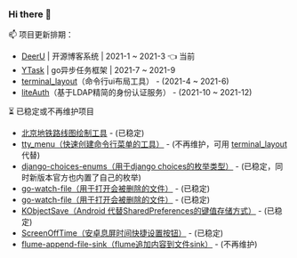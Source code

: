 
### Hi there 👋

📫 项目更新排期：  

* [DeerU](https://github.com/gojuukaze/DeerU) | 开源博客系统 | 2021-1 ~ 2021-3  👈 当前
* [YTask](https://github.com/gojuukaze/YTask) | go异步任务框架 | 2021-7 ~ 2021-9
* [terminal_layout](https://github.com/gojuukaze/terminal_layout)（命令行ui布局工具） - (2021-4 ~ 2021-6)
* [liteAuth](https://github.com/gojuukaze/liteAuth)（基于LDAP精简的身份认证服务） - (2021-10 ~ 2021-12)

⏳ 已稳定或不再维护项目
* [北京地铁路线图绘制工具](https://github.com/gojuukaze/BJSubwayPen) - (已稳定)
* [tty_menu（快速创建命令行菜单的工具）](https://github.com/gojuukaze/tty_menu) - (不再维护，可用 [terminal_layout](https://github.com/gojuukaze/terminal_layout) 代替)
* [django-choices-enums（用于django choices的枚举类型）](https://github.com/gojuukaze/django-choices-enums) - (已稳定，同时新版本官方也内置了自己的枚举)
* [go-watch-file（用于打开会被删除的文件）](https://github.com/gojuukaze/go-watch-file) - (已稳定)
* [go-watch-file（用于打开会被删除的文件）](https://github.com/gojuukaze/go-watch-file) - (已稳定)
* [KObjectSave（Android 代替SharedPreferences的键值存储方式）](https://github.com/gojuukaze/KObjectSave) - (已稳定)
* [ScreenOffTime（安卓息屏时间快捷设置按钮）](https://github.com/gojuukaze/ScreenOffTime) - (已稳定)
* [flume-append-file-sink（flume追加内容到文件sink）](https://github.com/gojuukaze/flume-append-file-sink) - (不再维护)



<!--
**gojuukaze/gojuukaze** is a ✨ _special_ ✨ repository because its `README.md` (this file) appears on your GitHub profile.

Here are some ideas to get you started:

- 🔭 I’m currently working on ...
- 🌱 I’m currently learning ...
- 👯 I’m looking to collaborate on ...
- 🤔 I’m looking for help with ...
- 💬 Ask me about ...
- 📫 How to reach me: ...
- 😄 Pronouns: ...
- ⚡ Fun fact: ...
-->
